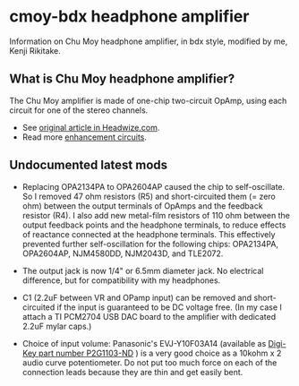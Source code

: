 # cmoy-bdx headphone amplifier

Information on Chu Moy headphone amplifier, in bdx style, modified by me, Kenji Rikitake.

## What is Chu Moy headphone amplifier?

The Chu Moy amplifier is made of one-chip two-circuit OpAmp, using each circuit for one of the stereo channels.

* See [original article in Headwize.com](http://headwize.com/?page_id=707).
* Read more [enhancement circuits](http://headwize.com/?page_id=147).

## Undocumented latest mods

* Replacing OPA2134PA to OPA2604AP caused the chip to self-oscillate. So I removed 47 ohm resistors (R5) and short-circuited them (= zero ohm) between the output terminals of OpAmps and the feedback resistor (R4).  I also add new metal-film resistors of 110 ohm between the output feedback points and the headphone terminals, to reduce effects of reactance connected at the headphone terminals.  This effectively prevented further self-oscillation for the following chips: OPA2134PA, OPA2604AP, NJM4580DD, NJM2043D, and TLE2072.

* The output jack is now 1/4" or 6.5mm diameter jack. No electrical difference, but for compatibility with my headphones.

* C1 (2.2uF between VR and OPamp input) can be removed and short-circuited if the input is guaranteed to be DC voltage free. (In my case I attach a TI PCM2704 USB DAC board to the amplifier with dedicated 2.2uF mylar caps.)

* Choice of input volume: Panasonic's EVJ-Y10F03A14 (available as [Digi-Key part number P2G1103-ND](http://www.digikey.com/product-detail/en/EVJ-Y10F03A14/P2G1103-ND/243525) ) is a very good choice as a 10kohm x 2 audio curve potentiometer. Do not put too much force on each of the connection leads because they are thin and get easily bent.

